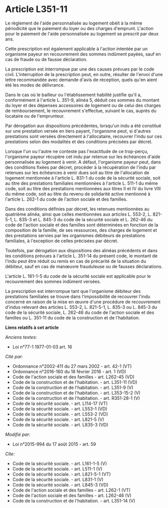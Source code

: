 # Article L351-11

Le règlement de l'aide personnalisée au logement obéit à la même périodicité que le paiement du loyer ou des charges
d'emprunt. L'action pour le paiement de l'aide personnalisée au logement se prescrit par deux ans. 

Cette prescription est également applicable à l'action intentée par un organisme payeur en recouvrement des sommes indûment
payées, sauf en cas de fraude ou de fausse déclaration. 

La prescription est interrompue par une des causes prévues par le code civil. L'interruption de la prescription peut, en
outre, résulter de l'envoi d'une lettre recommandée avec demande d'avis de réception, quels qu'en aient été les modes de
délivrance. 

Dans le cas où le bailleur ou l'établissement habilité justifie qu'il a, conformément à l'article L. 351-9, alinéa 5, déduit
ces sommes du montant du loyer et des dépenses accessoires de logement ou de celui des charges de remboursement, le
recouvrement s'effectue, suivant le cas, auprès du locataire ou de l'emprunteur. 

Par dérogation aux dispositions précédentes, lorsqu'un indu a été constitué sur une prestation versée en tiers payant,
l'organisme peut, si d'autres prestations sont versées directement à l'allocataire, recouvrer l'indu sur ces prestations
selon des modalités et des conditions précisées par décret. 

Lorsque l'un ou l'autre ne conteste pas l'exactitude de ce trop-perçu, l'organisme payeur récupère cet indu par retenue sur
les échéances d'aide personnalisée au logement à venir. A défaut, l'organisme payeur peut, dans des conditions fixées par
décret, procéder à la récupération de l'indu par retenues sur les échéances à venir dues soit au titre de l'allocation de
logement mentionnée à l'article L. 831-1 du code de la sécurité sociale, soit au titre des prestations familiales mentionnées
à l'article L. 511-1 du même code, soit au titre des prestations mentionnées aux titres II et IV du livre VIII du même code,
soit au titre du revenu de solidarité active mentionné à l'article L. 262-1 du code de l'action sociale et des familles. 

Dans des conditions définies par décret, les retenues mentionnées au quatrième alinéa, ainsi que celles mentionnées aux
articles L. 553-2, L. 821-5-1, L. 835-3 et L. 845-3 du code de la sécurité sociale et L. 262-46 du code de l'action sociale
et des familles sont déterminées en fonction de la composition de la famille, de ses ressources, des charges de logement et
des prestations servies par les organismes débiteurs de prestations familiales, à l'exception de celles précisées par
décret. 

Toutefois, par dérogation aux dispositions des alinéas précédents et dans les conditions prévues à l'article L. 351-14 du
présent code, le montant de l'indu peut être réduit ou remis en cas de précarité de la situation du débiteur, sauf en cas de
manœuvre frauduleuse ou de fausses déclarations. 

L'article L. 161-1-5 du code de la sécurité sociale est applicable pour le recouvrement des sommes indûment versées. 

La prescription est interrompue tant que l'organisme débiteur des prestations familiales se trouve dans l'impossibilité de
recouvrer l'indu concerné en raison de la mise en œuvre d'une procédure de recouvrement d'indus relevant des articles L.
553-2, L. 821-5-1, L. 835-3 ou L. 845-3 du code de la sécurité sociale, L. 262-46 du code de l'action sociale et des familles
ou L. 351-11 du code de la construction et de l'habitation.

**Liens relatifs à cet article**

_Anciens textes_:

  - Loi n°77-1 1977-01-03 art. 16

_Cité par_:

  - Ordonnance n°2002-411 du 27 mars 2002 - art. 42-1 (VT)
  - Ordonnance n°2016-160 du 18 février 2016 - art. 1 (VD)
  - Code de l'action sociale et des familles - art. L262-45 (VD)
  - Code de la construction et de l'habitation. - art. L351-11 (VD)
  - Code de la construction et de l'habitation. - art. L351-9 (V)
  - Code de la construction et de l'habitation. - art. L353-15-2 (V)
  - Code de la construction et de l'habitation. - art. R351-28-1 (V)
  - Code de la sécurité sociale. - art. L114-17 (VT)
  - Code de la sécurité sociale. - art. L553-1 (VD)
  - Code de la sécurité sociale. - art. L553-2 (VD)
  - Code de la sécurité sociale. - art. L821-5 (V)
  - Code de la sécurité sociale. - art. L835-3 (VD)

_Modifié par_:

  - Loi n°2015-994 du 17 août 2015 - art. 59

_Cite_:

  - Code de la sécurité sociale. - art. L161-1-5 (V)
  - Code de la sécurité sociale. - art. L511-1 (V)
  - Code de la sécurité sociale. - art. L821-5-1 (VT)
  - Code de la sécurité sociale. - art. L831-1 (V)
  - Code de la sécurité sociale. - art. L845-3 (VD)
  - Code de l'action sociale et des familles - art. L262-1 (VT)
  - Code de l'action sociale et des familles - art. L262-46 (V)
  - Code de la construction et de l'habitation. - art. L351-14 (V)
